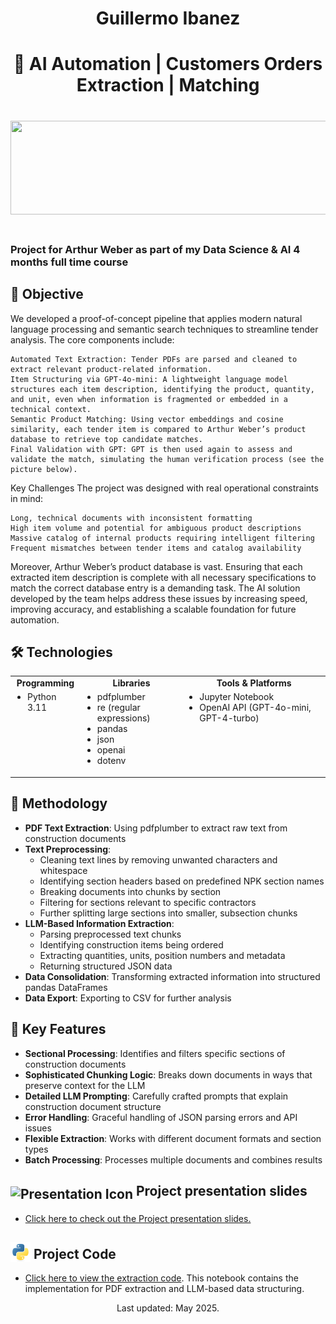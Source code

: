<div align="center">
  <h1>Guillermo Ibanez</h1>
  <p>
  </p>
  <h1>
    🚀 AI Automation | Customers Orders Extraction | Matching
</h1>
   <h1><img src="https://user-images.githubusercontent.com/74038190/221352987-68da234d-4d62-4e9d-9d7f-098dc657c2dc.gif" width="700" height="150"><h1>
</div>
 <div>
  <h3><a>Project for Arthur Weber as part of my Data Science & AI 4 months full time course</a></h3>

 <div>
<h2>🎯 Objective</h2>
<p>We developed a proof-of-concept pipeline that applies modern natural language processing and semantic search techniques to streamline tender analysis. The core components include:

    Automated Text Extraction: Tender PDFs are parsed and cleaned to extract relevant product-related information.
    Item Structuring via GPT-4o-mini: A lightweight language model structures each item description, identifying the product, quantity, and unit, even when information is fragmented or embedded in a technical context.
    Semantic Product Matching: Using vector embeddings and cosine similarity, each tender item is compared to Arthur Weber’s product database to retrieve top candidate matches.
    Final Validation with GPT: GPT is then used again to assess and validate the match, simulating the human verification process (see the picture below).
Key Challenges
The project was designed with real operational constraints in mind:

    Long, technical documents with inconsistent formatting
    High item volume and potential for ambiguous product descriptions
    Massive catalog of internal products requiring intelligent filtering
    Frequent mismatches between tender items and catalog availability

Moreover, Arthur Weber’s product database is vast. Ensuring that each extracted item description is complete with all necessary specifications to match the correct database entry is a demanding task.
The AI solution developed by the team helps address these issues by increasing speed, improving accuracy, and establishing a scalable foundation for future automation.
<div>
  <h2>🛠️ Technologies</h2>
  <table>
    <tr>
      <td align="center"><b>Programming</b></td>
      <td align="center"><b>Libraries</b></td>
      <td align="center"><b>Tools & Platforms</b></td>
    </tr>
    <tr>
      <td align="left" valign="top">
        <ul style="margin-top: 0; padding-left: 20px; text-align: left;">
          <li>Python 3.11</li>
        </ul>
      </td>
      <td align="left" valign="top">
        <ul style="margin-top: 0; padding-left: 20px; text-align: left;">
          <li>pdfplumber</li>
          <li>re (regular expressions)</li>
          <li>pandas</li>
          <li>json</li>
          <li>openai</li>
          <li>dotenv</li>
        </ul>
      </td>
      <td align="left" valign="top">
        <ul style="margin-top: 0; padding-left: 20px; text-align: left;">
          <li>Jupyter Notebook</li>
          <li>OpenAI API (GPT-4o-mini, GPT-4-turbo)</li>
        </ul>
      </td>
    </tr>
  </table>
</div>

<div>
  <h2>📜 Methodology</h2>
  <ul>
    <li><strong>PDF Text Extraction</strong>: Using pdfplumber to extract raw text from construction documents</li>
    <li><strong>Text Preprocessing</strong>: 
      <ul>
        <li>Cleaning text lines by removing unwanted characters and whitespace</li>
        <li>Identifying section headers based on predefined NPK section names</li>
        <li>Breaking documents into chunks by section</li>
        <li>Filtering for sections relevant to specific contractors</li>
        <li>Further splitting large sections into smaller, subsection chunks</li>
      </ul>
    </li>
    <li><strong>LLM-Based Information Extraction</strong>:
      <ul>
        <li>Parsing preprocessed text chunks</li>
        <li>Identifying construction items being ordered</li>
        <li>Extracting quantities, units, position numbers and metadata</li>
        <li>Returning structured JSON data</li>
      </ul>
    </li>
    <li><strong>Data Consolidation</strong>: Transforming extracted information into structured pandas DataFrames</li>
    <li><strong>Data Export</strong>: Exporting to CSV for further analysis</li>
  </ul>
</div>

<div>
  <h2>🔑 Key Features</h2>
  <ul>
    <li><strong>Sectional Processing</strong>: Identifies and filters specific sections of construction documents</li>
    <li><strong>Sophisticated Chunking Logic</strong>: Breaks down documents in ways that preserve context for the LLM</li>
    <li><strong>Detailed LLM Prompting</strong>: Carefully crafted prompts that explain construction document structure</li>
    <li><strong>Error Handling</strong>: Graceful handling of JSON parsing errors and API issues</li>
    <li><strong>Flexible Extraction</strong>: Works with different document formats and section types</li>
    <li><strong>Batch Processing</strong>: Processes multiple documents and combines results</li>
  </ul>
</div>
<div>
  <h2><img src="https://raw.githubusercontent.com/Tarikul-Islam-Anik/Animated-Fluent-Emojis/master/Emojis/Objects/Clipboard.png" alt="Presentation Icon" width="32" height="32" style="vertical-align: -0.25em;"> Project presentation slides</h2>
  <ul>
    <li><a href="https://guillermoibanez.github.io/Project-AI_Automation/AI_offer_Automation.pdf">Click here to check out the Project presentation slides.</a> </li>
  </ul>
</div>
<div>
  <h2><img src="https://raw.githubusercontent.com/devicons/devicon/master/icons/python/python-original.svg" alt="Python Icon" width="32" height="32" style="vertical-align: -0.25em;"> Project Code</h2>
  <ul>
    <li><a href="gpt_4o_mini_extraction.ipynb">Click here to view the extraction code</a>. This notebook contains the implementation for PDF extraction and LLM-based data structuring.</li>
  </ul>
</div>
<div align="center">
  <p>Last updated: May 2025.</p>
</div>
